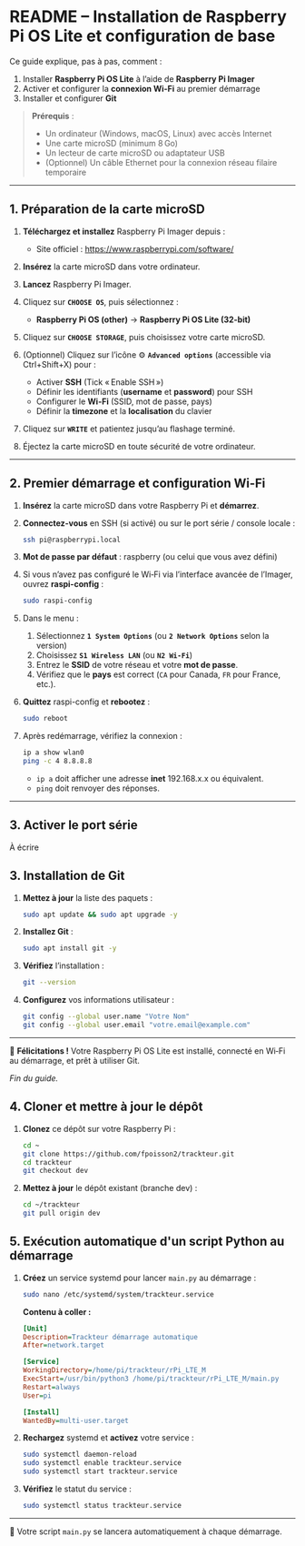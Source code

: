 # README – Installation de Raspberry Pi OS Lite et configuration de base

Ce guide explique, pas à pas, comment :

1. Installer **Raspberry Pi OS Lite** à l’aide de **Raspberry Pi Imager**
2. Activer et configurer la **connexion Wi-Fi** au premier démarrage
3. Installer et configurer **Git**

> **Prérequis** :
> - Un ordinateur (Windows, macOS, Linux) avec accès Internet
> - Une carte microSD (minimum 8 Go)
> - Un lecteur de carte microSD ou adaptateur USB
> - (Optionnel) Un câble Ethernet pour la connexion réseau filaire temporaire

---

## 1. Préparation de la carte microSD

1. **Téléchargez et installez** Raspberry Pi Imager depuis :
   - Site officiel : https://www.raspberrypi.com/software/

2. **Insérez** la carte microSD dans votre ordinateur.

3. **Lancez** Raspberry Pi Imager.

4. Cliquez sur **`CHOOSE OS`**, puis sélectionnez :
   - **Raspberry Pi OS (other)** → **Raspberry Pi OS Lite (32-bit)**

5. Cliquez sur **`CHOOSE STORAGE`**, puis choisissez votre carte microSD.

6. (Optionnel) Cliquez sur l’icône ⚙️ **`Advanced options`** (accessible via Ctrl+Shift+X) pour :
   - Activer **SSH** (Tick « Enable SSH »)
   - Définir les identifiants (**username** et **password**) pour SSH
   - Configurer le **Wi-Fi** (SSID, mot de passe, pays)
   - Définir la **timezone** et la **localisation** du clavier

7. Cliquez sur **`WRITE`** et patientez jusqu’au flashage terminé.

8. Éjectez la carte microSD en toute sécurité de votre ordinateur.

---

## 2. Premier démarrage et configuration Wi-Fi

1. **Insérez** la carte microSD dans votre Raspberry Pi et **démarrez**.

2. **Connectez-vous** en SSH (si activé) ou sur le port série / console locale :

   ```bash
   ssh pi@raspberrypi.local
   ```

3. **Mot de passe par défaut** : raspberry (ou celui que vous avez défini)

4. Si vous n’avez pas configuré le Wi‑Fi via l’interface avancée de l’Imager, ouvrez **raspi-config** :

   ```bash
   sudo raspi-config
   ```

5. Dans le menu :
   1. Sélectionnez **`1 System Options`** (ou **`2 Network Options`** selon la version)
   2. Choisissez **`S1 Wireless LAN`** (ou **`N2 Wi-Fi`**)
   3. Entrez le **SSID** de votre réseau et votre **mot de passe**.
   4. Vérifiez que le **pays** est correct (`CA` pour Canada, `FR` pour France, etc.).

6. **Quittez** raspi-config et **rebootez** :

   ```bash
   sudo reboot
   ```

7. Après redémarrage, vérifiez la connexion :

   ```bash
   ip a show wlan0
   ping -c 4 8.8.8.8
   ```

   - `ip a` doit afficher une adresse **inet** 192.168.x.x ou équivalent.
   - `ping` doit renvoyer des réponses.

---

## 3. Activer le port série

À écrire

## 3. Installation de Git

1. **Mettez à jour** la liste des paquets :

   ```bash
   sudo apt update && sudo apt upgrade -y
   ```

2. **Installez Git** :

   ```bash
   sudo apt install git -y
   ```

3. **Vérifiez** l’installation :

   ```bash
   git --version
   ```

4. **Configurez** vos informations utilisateur :

   ```bash
   git config --global user.name "Votre Nom"
   git config --global user.email "votre.email@example.com"
   ```

---

🎉 **Félicitations !** Votre Raspberry Pi OS Lite est installé, connecté en Wi‑Fi au démarrage, et prêt à utiliser Git.

*Fin du guide.*

## 4. Cloner et mettre à jour le dépôt

1. **Clonez** ce dépôt sur votre Raspberry Pi :

   ```bash
   cd ~
   git clone https://github.com/fpoisson2/trackteur.git
   cd trackteur
   git checkout dev
   ```

2. **Mettez à jour** le dépôt existant (branche dev) :

   ```bash
   cd ~/trackteur
   git pull origin dev
   ```

## 5. Exécution automatique d'un script Python au démarrage

1. **Créez** un service systemd pour lancer `main.py` au démarrage :

   ```bash
   sudo nano /etc/systemd/system/trackteur.service
   ```

   **Contenu à coller :**

   ```ini
   [Unit]
   Description=Trackteur démarrage automatique
   After=network.target

   [Service]
   WorkingDirectory=/home/pi/trackteur/rPi_LTE_M
   ExecStart=/usr/bin/python3 /home/pi/trackteur/rPi_LTE_M/main.py
   Restart=always
   User=pi

   [Install]
   WantedBy=multi-user.target
   ```

2. **Rechargez** systemd et **activez** votre service :

   ```bash
   sudo systemctl daemon-reload
   sudo systemctl enable trackteur.service
   sudo systemctl start trackteur.service
   ```

3. **Vérifiez** le statut du service :

   ```bash
   sudo systemctl status trackteur.service
   ```

---

🎉 Votre script `main.py` se lancera automatiquement à chaque démarrage.
